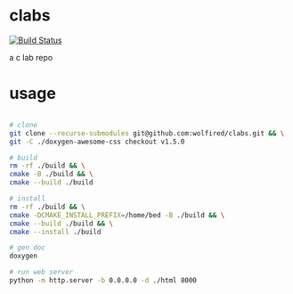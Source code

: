 # clabs

[![Build Status](https://app.travis-ci.com/wolfired/clabs.svg?branch=master)](https://app.travis-ci.com/wolfired/clabs)

a c lab repo

# usage

```bash

# clone
git clone --recurse-submodules git@github.com:wolfired/clabs.git && \
git -C ./doxygen-awesome-css checkout v1.5.0

# build
rm -rf ./build && \
cmake -B ./build && \
cmake --build ./build

# install
rm -rf ./build && \
cmake -DCMAKE_INSTALL_PREFIX=/home/bed -B ./build && \
cmake --build ./build && \
cmake --install ./build

# gen doc
doxygen

# run web server
python -m http.server -b 0.0.0.0 -d ./html 8000

```
